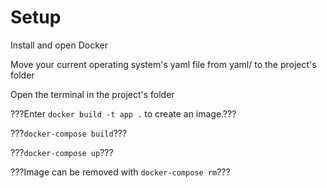 # Setup

Install and open Docker

Move your current operating system's yaml file from yaml/<OS> to the project's folder

Open the terminal in the project's folder

???Enter `docker build -t app .` to create an image.???

???`docker-compose build`???

???`docker-compose up`???

???Image can be removed with `docker-compose rm`???
